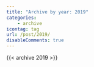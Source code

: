 ```yaml
---
title: "Archive by year: 2019"
categories:
    - archive
icontag: tag
url: /post/2019/
disableComments: true
---
```


{{< archive 2019 >}}